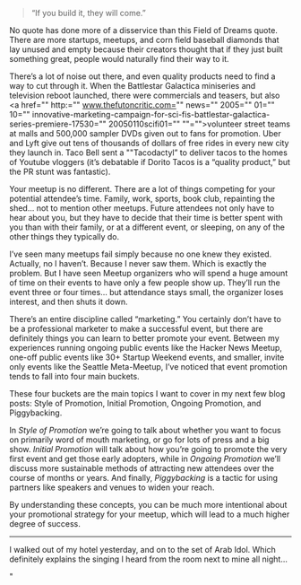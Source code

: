 > “If you build it, they will come.”

No quote has done more of a disservice than this Field of Dreams quote. There are more startups, meetups, and corn field baseball diamonds that lay unused and empty because their creators thought that if they just built something great, people would naturally find their way to it.

There’s a lot of noise out there, and even quality products need to find a way to cut through it. When the Battlestar Galactica miniseries and television reboot launched, there were commercials and teasers, but also <a href="" http:="" www.thefutoncritic.com="" news="" 2005="" 01="" 10="" innovative-marketing-campaign-for-sci-fis-battlestar-galactica-series-premiere-17530="" 20050110scifi01="" ""="">volunteer street teams at malls and 500,000 sampler DVDs</a> given out to fans for promotion. Uber and Lyft give out tens of thousands of dollars of free rides in every new city they launch in. Taco Bell sent a ""Tacodactyl” to deliver tacos to the homes of Youtube vloggers (it’s debatable if Dorito Tacos is a “quality product,” but the PR stunt was fantastic).

Your meetup is no different. There are a lot of things competing for your potential attendee’s time. Family, work, sports, book club, repainting the shed... not to mention other meetups. Future attendees not only have to hear about you, but they have to decide that their time is better spent with you than with their family, or at a different event, or sleeping, on any of the other things they typically do.

I’ve seen many meetups fail simply because no one knew they existed. Actually, no I haven’t. Because I never saw them. Which is exactly the problem. But I have seen Meetup organizers who will spend a huge amount of time on their events to have only a few people show up. They’ll run the event three or four times… but attendance stays small, the organizer loses interest, and then shuts it down.

There’s an entire discipline called “marketing.” You certainly don’t have to be a professional marketer to make a successful event, but there are definitely things you can learn to better promote your event. Between my experiences running ongoing public events like the Hacker News Meetup, one-off public events like 30+ Startup Weekend events, and smaller, invite only events like the Seattle Meta-Meetup, I’ve noticed that event promotion tends to fall into four main buckets.

These four buckets are the main topics I want to cover in my next few blog posts: Style of Promotion, Initial Promotion, Ongoing Promotion, and Piggybacking.

In _Style of Promotion_ we’re going to talk about whether you want to focus on primarily word of mouth marketing, or go for lots of press and a big show. _Initial Promotion_ will talk about how you’re going to promote the very first event and get those early adopters, while in _Ongoing Promotion_ we’ll discuss more sustainable methods of attracting new attendees over the course of months or years. And finally, _Piggybacking_ is a tactic for using partners like speakers and venues to widen your reach.

By understanding these concepts, you can be much more intentional about your promotional strategy for your meetup, which will lead to a much higher degree of success.

***

I walked out of my hotel yesterday, and on to the set of Arab Idol. Which definitely explains the singing I heard from the room next to mine all night...

"